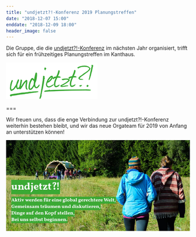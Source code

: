 ```yaml
---
title: "undjetzt?!-Konferenz 2019 Planungstreffen"
date: "2018-12-07 15:00"
enddate: "2018-12-09 18:00"
header_image: false
---
```


Die Gruppe, die die [undjetzt?!-Konferenz](http://www.undjetzt-konferenz.de/) im nächsten Jahr organisiert, trifft sich für ein frühzeitiges Planungstreffen im Kanthaus.

![](undjetztlogo.png)

===

Wir freuen uns, dass die enge Verbindung zur undjetzt?!-Konferenz weiterhin bestehen bleibt, und wir das neue Orgateam für 2019 von Anfang an unterstützen können!

![](undjetzt.jpg)

